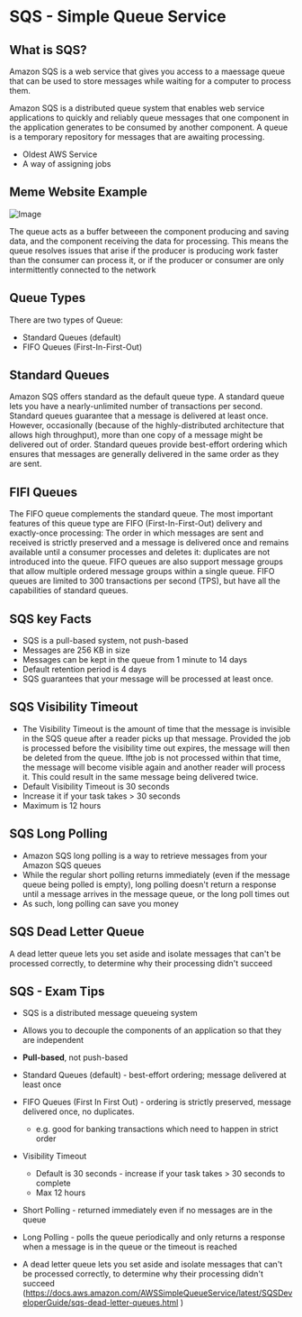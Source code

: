 # SQS - Simple Queue Service
## What is SQS?
Amazon SQS is a web service that gives you access to a maessage queue that can be used to store messages while waiting for a computer to process them.

Amazon SQS is a distributed queue system that enables web service applications to quickly and reliably queue messages that one component in the application generates to be consumed by another component. A queue is a temporary repository for messages that are awaiting processing.

- Oldest AWS Service
- A way of assigning jobs



## Meme Website Example

![Image](https://i.imgur.com/heG8oQl.jpg?1)


The queue acts as a buffer betweeen the component producing and saving data, and the component receiving the data for processing. This means the queue resolves issues that arise if the producer is producing work faster than the consumer can process it, or if the producer or consumer are only intermittently connected to the network


## Queue Types
There are two types of Queue:
- Standard Queues (default)
- FIFO Queues (First-In-First-Out)

## Standard Queues
Amazon SQS offers standard as the default queue type. A standard queue lets you have a nearly-unlimited number of transactions per second. Standard queues guarantee that a message is delivered at least once. However, occasionally (because of the highly-distributed architecture that allows high throughput), more than one copy of a message might be delivered out of order. Standard queues provide best-effort ordering which ensures that messages are generally delivered in the same order as they are sent. 

## FIFI Queues
The FIFO queue complements the standard queue. The most important features of this queue type are FIFO (First-In-First-Out) delivery and exactly-once processing: The order in which messages are sent and received is strictly preserved and a message is delivered once and remains available until a consumer processes and deletes it: duplicates are not introduced into the queue. FIFO queues are also support message groups that allow multiple ordered message groups within a single queue. FIFO queues are limited to 300 transactions per second (TPS), but have all the capabilities of standard queues.

## SQS key Facts
- SQS is a pull-based system, not push-based
- Messages are 256 KB in size
- Messages can be kept in the queue from 1 minute to 14 days
- Default retention period is 4 days
- SQS guarantees that your message will be processed at least once.

## SQS Visibility Timeout
- The Visibility Timeout is the amount of time that the message is invisible in the SQS queue after a reader picks up that message. Provided the job is processed before the visibility time out expires, the message will then be deleted from the queue. Ifthe job is not processed within that time, the message will become visible again and another reader will process it. This could result in the same message being delivered twice.
- Default Visibility Timeout is 30 seconds
- Increase it if your task takes > 30 seconds
- Maximum is 12 hours

## SQS Long Polling 
- Amazon SQS long polling is a way to retrieve messages from your Amazon SQS queues
- While the regular short polling returns immediately (even if the message queue being polled is empty), long polling doesn't return a response until a message arrives in the message queue, or the long poll times out
- As such, long polling can save you money

## SQS Dead Letter Queue
A dead letter queue lets you set aside and isolate messages that can't be processed correctly, to determine why their processing didn't succeed


## SQS - Exam Tips
 - SQS is a distributed message queueing system
 - Allows you to decouple the components of an application so that they are independent
 - **Pull-based**, not push-based
- Standard Queues (default) - best-effort ordering; message delivered at least once
- FIFO Queues (First In First Out) - ordering is strictly preserved, message delivered once, no duplicates.
    - e.g. good for banking transactions which need to happen in strict order
- Visibility Timeout
    - Default is 30 seconds - increase if your task takes > 30 seconds to complete
    - Max 12 hours
- Short Polling - returned immediately even if no messages are in the queue
- Long Polling - polls the queue periodically and only returns a response when a message is in the queue or the timeout is reached

- A dead letter queue lets you set aside and isolate messages that can't be processed correctly, to determine why their processing didn't succeed
(https://docs.aws.amazon.com/AWSSimpleQueueService/latest/SQSDeveloperGuide/sqs-dead-letter-queues.html
 )




